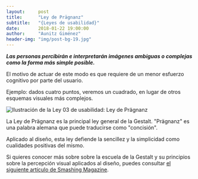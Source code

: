 ```yaml
---
layout:     post
title:      "Ley de Prägnanz"
subtitle:   "{Leyes de usabilidad}"
date:       2018-01-22 19:00:00
author:     "Aunitz Giménez"
header-img: "img/post-bg-19.jpg"
---
```


<p><em><strong>Las personas percibirán e interpretarán imágenes ambiguas o complejas como la forma más simple posible.</strong></em></p>

<p>El motivo de actuar de este modo es que requiere de un menor esfuerzo cognitivo por parte del usuario.</p>

<p>Ejemplo: dados cuatro puntos, veremos un cuadrado, en lugar de otros esquemas visuales más complejos.</p>

<p><img src="{{ site.baseurl }}/img/ley-04-ley-de-pragnanz.png" alt="Ilustración de la Ley 03 de usabilidad: Ley de Prägnanz"></p>

<p>La Ley de Prägnanz es la principal ley general de la Gestalt. "Prägnanz" es una palabra alemana que puede traducirse como "concisión".</p>

<p>Aplicado al diseño, esta ley defiende la sencillez y la simplicidad como cualidades positivas del mismo.</p>

<p>Si quieres conocer más sobre sobre la escuela de la Gestalt y su principios sobre la percepción visual aplicados al diseño, puedes consultar <a href="https://www.smashingmagazine.com/2014/03/design-principles-visual-perception-and-the-principles-of-gestalt/" target="_blank">el siguiente artículo de Smashing Magazine</a>.</p>